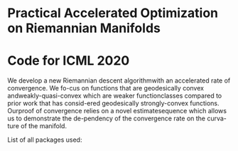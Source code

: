 # Practical Accelerated Optimization on Riemannian Manifolds

# Code for ICML 2020

We develop a new Riemannian descent algorithmwith an accelerated rate of convergence.  We fo-cus on functions that are geodesically convex andweakly-quasi-convex which are weaker functionclasses compared to prior work that has consid-ered geodesically strongly-convex functions. Ourproof of convergence relies on a novel estimatesequence which allows us to demonstrate the de-pendency of the convergence rate on the curva-ture of the manifold. 


List of all packages used:
